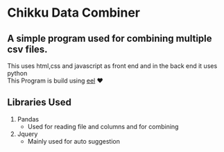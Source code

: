 # Chikku Data Combiner

## A simple program used for combining multiple csv files.

This uses html,css and javascript as front end and in the back end it uses python  
This Program is build using [eel](https://github.com/ChrisKnott/Eel) ❤️

## Libraries Used

1. Pandas
   - Used for reading file and columns and for combining
2. Jquery
   - Mainly used for auto suggestion
